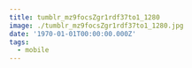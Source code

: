 ```yaml
---
title: tumblr_mz9focsZgr1rdf37to1_1280
image: ./tumblr_mz9focsZgr1rdf37to1_1280.jpg
date: '1970-01-01T00:00:00.000Z'
tags:
  - mobile
---
```


